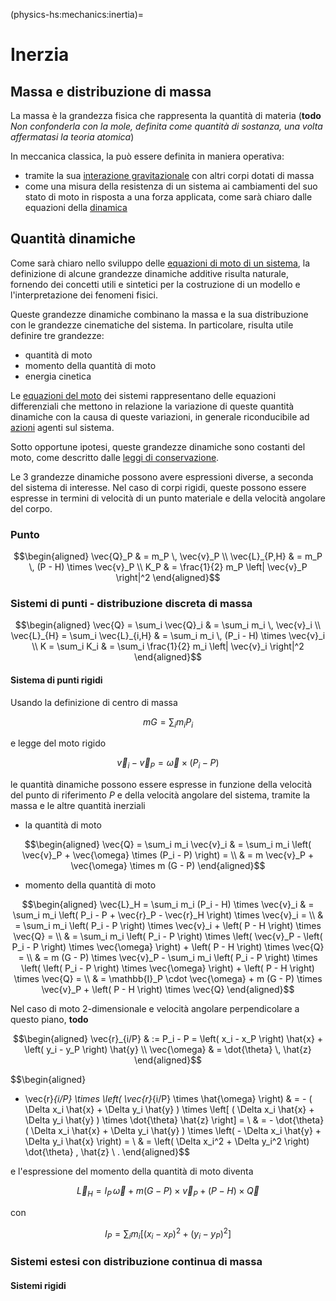 (physics-hs:mechanics:inertia)=
# Inerzia

## Massa e distribuzione di massa

La massa è la grandezza fisica che rappresenta la quantità di materia (**todo** *Non confonderla con la mole, definita come quantità di sostanza, una volta affermatasi la teoria atomica*)

In meccanica classica, la può essere definita in maniera operativa:
- tramite la sua [interazione gravitazionale](physics-hs:mechanics:actions:gravitation) con altri corpi dotati di massa
- come una misura della resistenza di un sistema ai cambiamenti del suo stato di moto in risposta a una forza applicata, come sarà chiaro dalle equazioni della [dinamica](physics-hs:mechanics:dynamics)






## Quantità dinamiche
Come sarà chiaro nello sviluppo delle [equazioni di moto di un sistema](physics-hs:mechanics:dynamics:eom:points), la definizione di alcune grandezze dinamiche additive risulta naturale, fornendo dei concetti utili e sintetici per la costruzione di un modello e l'interpretazione dei fenomeni fisici.

Queste grandezze dinamiche combinano la massa e la sua distribuzione con le grandezze cinematiche del sistema. In particolare, risulta utile definire tre grandezze:
- quantità di moto
- momento della quantità di moto
- energia cinetica

Le [equazioni del moto](physics-hs:mechanics:dynamics:eom) dei sistemi rappresentano delle equazioni differenziali che mettono in relazione la variazione di queste quantità dinamiche con la causa di queste variazioni, in generale riconducibile ad [azioni](physics-hs:mechanics:actions) agenti sul sistema.

Sotto opportune ipotesi, queste grandezze dinamiche sono costanti del moto, come descritto dalle [leggi di conservazione](physics-hs:mechanics:dynamics:conservation).

Le 3 grandezze dinamiche possono avere espressioni diverse, a seconda del sistema di interesse. Nel caso di corpi rigidi, queste possono essere espresse in termini di velocità di un punto materiale e della velocità angolare del corpo.

### Punto

$$\begin{aligned}
  \vec{Q}_P     & = m_P \, \vec{v}_P \\
  \vec{L}_{P,H} & = m_P \, (P - H) \times \vec{v}_P \\
   K_P          & = \frac{1}{2} m_P \left| \vec{v}_P \right|^2
\end{aligned}$$

### Sistemi di punti - distribuzione discreta di massa

$$\begin{aligned}
  \vec{Q}       = \sum_i \vec{Q}_i     & = \sum_i  m_i \, \vec{v}_i \\
  \vec{L}_{H}   = \sum_i \vec{L}_{i,H} & = \sum_i  m_i \, (P_i - H) \times \vec{v}_i \\
   K            = \sum_i  K_i          & = \sum_i  \frac{1}{2} m_i \left| \vec{v}_i \right|^2
\end{aligned}$$

#### Sistema di punti rigidi

Usando la definizione di centro di massa

$$m G = \sum_i m_i P_i$$

e legge del moto rigido

$$\vec{v}_i - \vec{v}_P = \vec{\omega} \times (P_i - P)$$

le quantità dinamiche possono essere espresse in funzione della velocità del punto di riferimento $P$ e della velocità angolare del sistema, tramite la massa e le altre quantità inerziali

- la quantità di moto

$$\begin{aligned}
  \vec{Q} = \sum_i m_i \vec{v}_i
        & = \sum_i m_i \left( \vec{v}_P + \vec{\omega} \times (P_i - P) \right) = \\
        & =  m \vec{v}_P + \vec{\omega} \times m (G - P) 
\end{aligned}$$

- momento della quantità di moto

$$\begin{aligned}
  \vec{L}_H = \sum_i m_i (P_i - H) \times \vec{v}_i
        & = \sum_i m_i \left( P_i - P + \vec{r}_P - \vec{r}_H \right) \times \vec{v}_i = \\
        & = \sum_i m_i \left( P_i - P \right) \times \vec{v}_i + \left( P - H \right) \times \vec{Q}  = \\
        & = \sum_i m_i \left( P_i - P \right) \times \left( \vec{v}_P - \left( P_i - P \right) \times \vec{\omega} \right) + \left( P - H \right) \times \vec{Q}  = \\
        & = m (G - P) \times \vec{v}_P - \sum_i m_i \left( P_i - P \right) \times \left( \left( P_i - P \right) \times \vec{\omega} \right) + \left( P - H \right) \times \vec{Q}  = \\
        & = \mathbb{I}_P \cdot \vec{\omega} +  m (G - P) \times \vec{v}_P + \left( P - H \right) \times \vec{Q}
\end{aligned}$$

Nel caso di moto 2-dimensionale e velocità angolare perpendicolare a questo piano, **todo**

$$\begin{aligned}
  \vec{r}_{i/P} & := P_i - P = \left( x_i - x_P \right) \hat{x} + \left( y_i - y_P \right) \hat{y} \\
  \vec{\omega} & = \dot{\theta} \, \hat{z}
\end{aligned}$$

$$\begin{aligned}
  - \vec{r}_{i/P} \times \left( \vec{r}_{i/P} \times \hat{\omega} \right) 
  & = - ( \Delta x_i \hat{x} + \Delta y_i \hat{y} ) \times \left[ ( \Delta x_i \hat{x} + \Delta y_i \hat{y} ) \times \dot{\theta} \hat{z} \right] = \\ 
  & = - \dot{\theta} ( \Delta x_i \hat{x} + \Delta y_i \hat{y} ) \times \left( - \Delta x_i \hat{y} + \Delta y_i \hat{x} \right) = \\
  & = \left( \Delta x_i^2 + \Delta y_i^2 \right) \dot{\theta} \, \hat{z} \ .
\end{aligned}$$

e l'espressione del momento della quantità di moto diventa

$$\vec{L}_{H} = I_P \, \vec{\omega} +  m (G - P) \times \vec{v}_P + \left( P - H \right) \times \vec{Q}$$

con 

$$I_P = \sum_i m_i \left[ \left(x_i - x_P\right)^2 + \left(y_i - y_P\right)^2 \right]$$

### Sistemi estesi con distribuzione continua di massa

#### Sistemi rigidi
